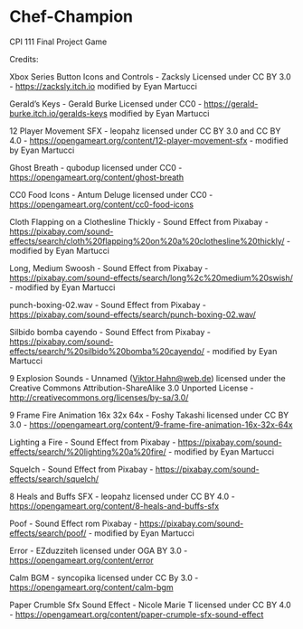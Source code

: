 # Chef-Champion
 CPI 111 Final Project Game

Credits: 

Xbox Series Button Icons and Controls - Zacksly Licensed under CC BY 3.0 - https://zacksly.itch.io modified by Eyan Martucci

Gerald’s Keys - Gerald Burke Licensed under CC0 - https://gerald-burke.itch.io/geralds-keys modified by Eyan Martucci

12 Player Movement SFX - leopahz licensed under CC BY 3.0 and CC BY 4.0 - https://opengameart.org/content/12-player-movement-sfx - modified by Eyan Martucci

Ghost Breath - qubodup licensed under CC0 - https://opengameart.org/content/ghost-breath

CC0 Food Icons - Antum Deluge licensed under CC0 - https://opengameart.org/content/cc0-food-icons

Cloth Flapping on a Clothesline Thickly - Sound Effect from Pixabay - https://pixabay.com/sound-effects/search/cloth%20flapping%20on%20a%20clothesline%20thickly/ - modified by Eyan Martucci

Long, Medium Swoosh - Sound Effect from Pixabay - https://pixabay.com/sound-effects/search/long%2c%20medium%20swish/ - modified by Eyan Martucci

punch-boxing-02.wav - Sound Effect from Pixabay - https://pixabay.com/sound-effects/search/punch-boxing-02.wav/

Silbido bomba cayendo - Sound Effect from Pixabay - https://pixabay.com/sound-effects/search/%20silbido%20bomba%20cayendo/ - modified by Eyan Martucci

9 Explosion Sounds - Unnamed (Viktor.Hahn@web.de) licensed under the Creative Commons Attribution-ShareAlike 3.0 Unported License - http://creativecommons.org/licenses/by-sa/3.0/

9 Frame Fire Animation 16x 32x 64x - Foshy Takashi licensed under CC BY 3.0 - https://opengameart.org/content/9-frame-fire-animation-16x-32x-64x 

Lighting a Fire - Sound Effect from Pixabay - https://pixabay.com/sound-effects/search/%20lighting%20a%20fire/ - modified by Eyan Martucci

Squelch - Sound Effect from Pixabay - https://pixabay.com/sound-effects/search/squelch/ 

8 Heals and Buffs SFX - leopahz licensed under CC BY 4.0 - https://opengameart.org/content/8-heals-and-buffs-sfx 

Poof - Sound Effect rom Pixabay - https://pixabay.com/sound-effects/search/poof/ - modified by Eyan Martucci

Error - EZduzziteh licensed under OGA BY 3.0 - https://opengameart.org/content/error

Calm BGM - syncopika licensed under CC By 3.0 - https://opengameart.org/content/calm-bgm

Paper Crumble Sfx Sound Effect - Nicole Marie T licensed under CC BY 4.0 - https://opengameart.org/content/paper-crumple-sfx-sound-effect